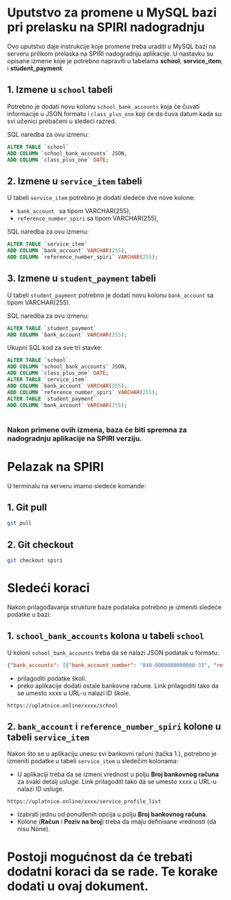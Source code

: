 # Uputstvo za promene u MySQL bazi pri prelasku na SPIRI nadogradnju

Ovo uputstvo daje instrukcije koje promene treba uraditi u MySQL bazi na serveru prilikom prelaska na SPIRI nadogradnju aplikacije. U nastavku su opisane izmene koje je potrebno napraviti u tabelama **school**, **service_item**, i **student_payment**.

## 1. Izmene u `school` tabeli

Potrebno je dodati novu kolonu `school_bank_accounts` koja će čuvati informacije u JSON formatu  i `class_plus_one` koji će da čuva datum kada su svi učenici prebačeni u sledeći razred. 

SQL naredba za ovu izmenu:

```sql
ALTER TABLE `school`
ADD COLUMN `school_bank_accounts` JSON,
ADD COLUMN `class_plus_one` DATE;
```

## 2. Izmene u `service_item` tabeli

U tabeli `service_item` potrebno je dodati sledeće dve nove kolone:
* `bank_account ` sa tipom VARCHAR(255),
* `reference_number_spiri` sa tipom VARCHAR(255),

SQL naredba za ovu izmenu:
```sql
ALTER TABLE `service_item`
ADD COLUMN `bank_account` VARCHAR(255),
ADD COLUMN `reference_number_spiri` VARCHAR(255);
```

## 3. Izmene u `student_payment` tabeli

U tabeli `student_payment` potrebno je dodati novu kolonu `bank_account` sa tipom VARCHAR(255).


SQL naredba za ovu izmenu:
```sql
ALTER TABLE `student_payment`
ADD COLUMN `bank_account` VARCHAR(255);
```
Ukupni SQL kod za sve tri stavke:
```sql
ALTER TABLE `school`
ADD COLUMN `school_bank_accounts` JSON,
ADD COLUMN `class_plus_one` DATE;
ALTER TABLE `service_item`
ADD COLUMN `bank_account` VARCHAR(255),
ADD COLUMN `reference_number_spiri` VARCHAR(255);
ALTER TABLE `student_payment`
ADD COLUMN `bank_account` VARCHAR(255);
```
#

### Nakon primene ovih izmena, baza će biti spremna za nadogradnju aplikacije na SPIRI verziju.
# Pelazak na SPIRI
U terminalu na serveru imamo sledeće komande:
## 1. Git pull
```bash
git pull
```
## 2. Git checkout
```bash
git checkout spiri
```

# Sledeći koraci
Nakon prilagođavanja strukture baze podataka potrebno je izmeniti sledeće podatke u bazi:
## 1. `school_bank_accounts` kolona u tabeli `school`

U koloni `school_bank_accounts` treba da se nalazi JSON podatak u formatu:
```json
{"bank_accounts": [{"bank_account_number": "840-0000000000000-33", "reference_number_spiri": "0000000000000000000"}]}
```
* prilagoditi podatke školi.
* preko aplikacije dodati ostale bankovne račune. Link prilagoditi tako da se umesto xxxx u URL-u nalazi ID škole.
```url
https://uplatnice.online/xxxx/school
```

## 2. `bank_account` i `reference_number_spiri` kolone u tabeli `service_item`
Nakon što se u aplikaciju unesu svi bankovni računi (tačka 1.), potrebno je izmeniti podatke u tabeli `service_item` u sledečim kolonama:
* U aplikaciji treba da se izmeni vrednost u polju **Broj bankovnog računa** za svaki detalj usluge. Link prilagoditi tako da se umesto xxxx u URL-u nalazi ID usluge.
```url
https://uplatnice.online/xxxx/service_profile_list
```
* Izabrati jednu od ponuđenih opcija u polju **Broj bankovnog računa**.
* Kolone (**Račun** i **Poziv na broj**) treba da imaju definisane vrednosti (da nisu None).

# Postoji mogućnost da će trebati dodatni koraci da se rade. Te korake dodati u ovaj dokument.